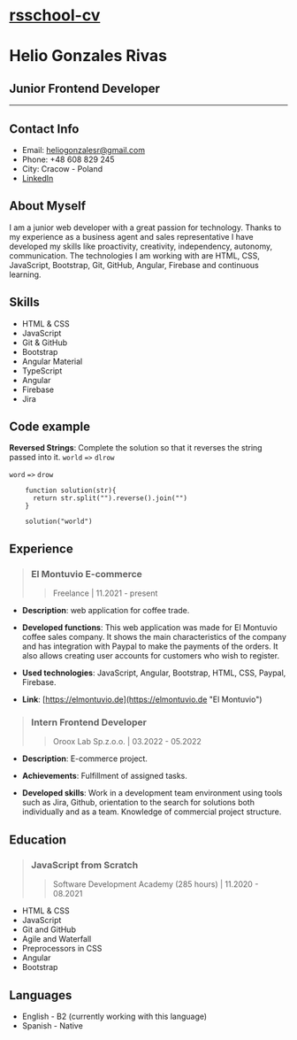 # [rsschool-cv](https://heliogonzales.github.io/rsschool-cv/cv "cv")

# Helio Gonzales Rivas

## Junior Frontend Developer

---

## Contact Info

- Email: heliogonzalesr@gmail.com
- Phone: +48 608 829 245
- City: Cracow - Poland
- [LinkedIn](linkedin.com/in/helio-gonzales-rivas "LinkedIn")

## About Myself

I am a junior web developer with a great passion for technology.
Thanks to my experience as a business agent and sales representative
I have developed my skills like proactivity, creativity, independency,
autonomy, communication. The technologies I am working with are
HTML, CSS, JavaScript, Bootstrap, Git, GitHub, Angular, Firebase and
continuous learning.

## Skills

- HTML & CSS
- JavaScript
- Git & GitHub
- Bootstrap
- Angular Material
- TypeScript
- Angular
- Firebase
- Jira

## Code example

**Reversed Strings**: Complete the solution so that it reverses the string passed into it.
`world` `=>` `dlrow`

`word` `=>` `drow`

        function solution(str){
          return str.split("").reverse().join("")
        }

        solution("world")

## Experience

> ### El Montuvio E-commerce
>
> > Freelance | 11.2021 - present

- **Description**: web application for coffee trade.

- **Developed functions**: This web application was made for El
  Montuvio coffee sales company. It shows the main
  characteristics of the company and has integration with Paypal
  to make the payments of the orders. It also allows creating
  user accounts for customers who wish to register.
- **Used technologies**: JavaScript, Angular, Bootstrap, HTML, CSS, Paypal, Firebase.

- **Link**: [https://elmontuvio.de](https://elmontuvio.de "El Montuvio")

> ### Intern Frontend Developer
>
> > Oroox Lab Sp.z.o.o. | 03.2022 - 05.2022

- **Description**: E-commerce project.

- **Achievements**: Fulfillment of assigned tasks.
- **Developed skills**: Work in a development team environment using
  tools such as Jira, Github, orientation to the search for solutions
  both individually and as a team. Knowledge of commercial project
  structure.

## Education

> ### JavaScript from Scratch
>
> > Software Development Academy (285 hours) | 11.2020 - 08.2021

- HTML & CSS
- JavaScript
- Git and GitHub
- Agile and Waterfall
- Preprocessors in CSS
- Angular
- Bootstrap

## Languages

- English - B2 (currently working with this language)
- Spanish - Native
